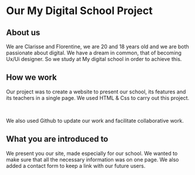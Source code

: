<h1>Our My Digital School Project</h1>

<h2>About us</h2>

We are Clarisse and Florentine, we are 20 and 18 years old and we are both passionate about digital.
We have a dream in common, that of becoming Ux/Ui designer. So we study at My digital school in order to achieve this.

<h2>How we work</h2>

<p>Our project was to create a website to present our school, its features and its teachers in a single page. 
We used HTML & Css to carry out this project.</p>
<br>
<p>We also used Github to update our work and facilitate collaborative work.</p>

<h2>What you are introduced to</h2>

We present you our site, made especially for our school. 
We wanted to make sure that all the necessary information was on one page. We also added a contact form to keep a link with our future users.
